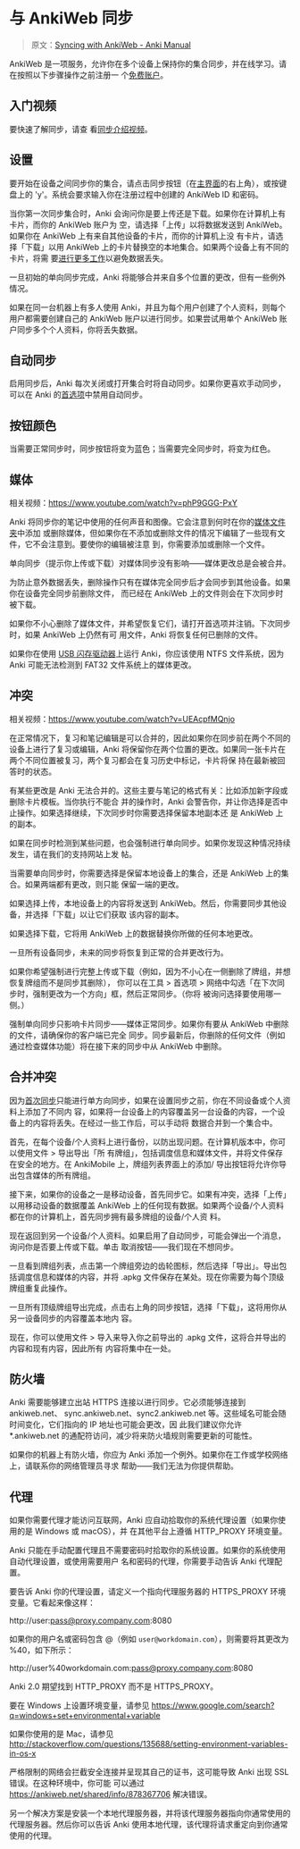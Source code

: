 # 与 AnkiWeb 同步

> 原文：[Syncing with AnkiWeb - Anki Manual](https://docs.ankiweb.net/syncing.html)

<!-- toc -->

AnkiWeb 是一项服务，允许你在多个设备上保持你的集合同步，并在线学习。请在按照以下步骤操作之前注册一
个[免费账户](https://ankiweb.net/)。

## 入门视频

要快速了解同步，请查
看[同步介绍视频](https://www.youtube.com/watch?v=YkiM4DPzSVc&list=PLGgmaKOIHykFoomqkBJAyGiDQ2kyiuTao&yt:cc=on)。

## 设置

要开始在设备之间同步你的集合，请点击同步按钮（在[主界面](studying.md#牌组)的右上角），或按键盘上的
'y'。系统会要求输入你在注册过程中创建的 AnkiWeb ID 和密码。

当你第一次同步集合时，Anki 会询问你是要上传还是下载。如果你在计算机上有卡片，而你的 AnkiWeb 账户为
空，请选择「上传」以将数据发送到 AnkiWeb。如果你在 AnkiWeb 上有来自其他设备的卡片，而你的计算机上没
有卡片，请选择「下载」以用 AnkiWeb 上的卡片替换空的本地集合。如果两个设备上有不同的卡片，将需
要[进行更多工作](#合并冲突)以避免数据丢失。

一旦初始的单向同步完成，Anki 将能够合并来自多个位置的更改，但有一些例外情况。

如果在同一台机器上有多人使用 Anki，并且为每个用户创建了个人资料，则每个用户都需要创建自己的 AnkiWeb
账户以进行同步。如果尝试用单个 AnkiWeb 账户同步多个个人资料，你将丢失数据。

## 自动同步

启用同步后，Anki 每次关闭或打开集合时将自动同步。如果你更喜欢手动同步，可以在 Anki
的[首选项](preferences.md#同步)中禁用自动同步。

## 按钮颜色

当需要正常同步时，同步按钮将变为蓝色；当需要完全同步时，将变为红色。

## 媒体

相关视频：<https://www.youtube.com/watch?v=phP9GGG-PxY>

Anki 将同步你的笔记中使用的任何声音和图像。它会注意到何时在你的[媒体文件夹](files.md#文件位置)中添加
或删除媒体，但如果你在不添加或删除文件的情况下编辑了一些现有文件，它不会注意到。要使你的编辑被注意
到，你需要添加或删除一个文件。

单向同步（提示你上传或下载）对媒体同步没有影响——媒体更改总是会被合并。

为防止意外数据丢失，删除操作只有在媒体完全同步后才会同步到其他设备。如果你在设备完全同步前删除文件，
而已经在 AnkiWeb 上的文件则会在下次同步时被下载。

如果你不小心删除了媒体文件，并希望恢复它们，请打开首选项并注销。下次同步时，如果 AnkiWeb 上仍然有可
用文件，Anki 将恢复任何已删除的文件。

如果你在使用 [USB 闪存驱动器](files.md#从闪存驱动器运行)上运行 Anki，你应该使用 NTFS 文件系统，因为
Anki 可能无法检测到 FAT32 文件系统上的媒体更改。

## 冲突

相关视频：<https://www.youtube.com/watch?v=UEAcpfMQnjo>

在正常情况下，复习和笔记编辑是可以合并的，因此如果你在同步前在两个不同的设备上进行了复习或编辑，Anki
将保留你在两个位置的更改。如果同一张卡片在两个不同位置被复习，两个复习都会在复习历史中标记，卡片将保
持在最新被回答时的状态。

有某些更改是 Anki 无法合并的。这些主要与笔记的格式有关：比如添加新字段或删除卡片模板。当你执行不能合
并的操作时，Anki 会警告你，并让你选择是否中止操作。如果选择继续，下次同步时你需要选择保留本地副本还
是 AnkiWeb 上的副本。

如果在同步时检测到某些问题，也会强制进行单向同步。如果你发现这种情况持续发生，请在我们的支持网站上发
帖。

当需要单向同步时，你需要选择是保留本地设备上的集合，还是 AnkiWeb 上的集合。如果两端都有更改，则只能
保留一端的更改。

如果选择上传，本地设备上的内容将发送到 AnkiWeb。然后，你需要同步其他设备，并选择「下载」以让它们获取
该内容的副本。

如果选择下载，它将用 AnkiWeb 上的数据替换你所做的任何本地更改。

一旦所有设备同步，未来的同步将恢复到正常的合并更改行为。

如果你希望强制进行完整上传或下载（例如，因为不小心在一侧删除了牌组，并想恢复牌组而不是同步其删除），
你可以在工具 &gt; 首选项 &gt; 网络中勾选「在下次同步时，强制更改为一个方向」框，然后正常同步。（你将
被询问选择要使用哪一侧。）

强制单向同步只影响卡片同步——媒体正常同步。如果你有要从 AnkiWeb 中删除的文件，请确保你的客户端已完全
同步。同步最新后，你删除的任何文件（例如通过检查媒体功能）将在接下来的同步中从 AnkiWeb 中删除。

## 合并冲突

因为[首次同步](#设置)只能进行单方向同步，如果在设置同步之前，你在不同设备或个人资料上添加了不同内
容，如果将一台设备上的内容覆盖另一台设备的内容，一个设备上的内容将丢失。在经过一些工作后，可以手动将
数据合并到一个集合中。

首先，在每个设备/个人资料上进行备份，以防出现问题。在计算机版本中，你可以使用文件 &gt; 导出导出「所
有牌组」，包括调度信息和媒体文件，并将文件保存在安全的地方。在 AnkiMobile 上，牌组列表界面上的添加/
导出按钮将允许你导出包含媒体的所有牌组。

接下来，如果你的设备之一是移动设备，首先同步它。如果有冲突，选择「上传」以用移动设备的数据覆盖
AnkiWeb 上的任何现有数据。如果两个设备/个人资料都在你的计算机上，首先同步拥有最多牌组的设备/个人资
料。

现在返回到另一个设备/个人资料。如果启用了自动同步，可能会弹出一个消息，询问你是否要上传或下载。单击
取消按钮——我们现在不想同步。

一旦看到牌组列表，点击第一个牌组旁边的齿轮图标，然后选择「导出」。导出包括调度信息和媒体的内容，并将
.apkg 文件保存在某处。现在你需要为每个顶级牌组重复此操作。

一旦所有顶级牌组导出完成，点击右上角的同步按钮，选择「下载」，这将用你从另一设备同步的内容覆盖本地内
容。

现在，你可以使用文件 &gt; 导入来导入你之前导出的 .apkg 文件，这将合并导出的内容和现有内容，因此所有
内容将集中在一处。

## 防火墙

Anki 需要能够建立出站 HTTPS 连接以进行同步。它必须能够连接到 ankiweb.net、
sync.ankiweb.net、sync2.ankiweb.net 等。这些域名可能会随时间变化，它们指向的 IP 地址也可能会更改，因
此我们建议你允许 \*.ankiweb.net 的通配符访问，减少将来防火墙规则需要更新的可能性。

如果你的机器上有防火墙，你应为 Anki 添加一个例外。如果你在工作或学校网络上，请联系你的网络管理员寻求
帮助——我们无法为你提供帮助。

## 代理

如果你需要代理才能访问互联网，Anki 应自动拾取你的系统代理设置（如果你使用的是 Windows 或 macOS），并
在其他平台上遵循 HTTP_PROXY 环境变量。

Anki 只能在手动配置代理且不需要密码时拾取你的系统设置。如果你的系统使用自动代理设置，或使用需要用户
名和密码的代理，你需要手动告诉 Anki 代理配置。

要告诉 Anki 你的代理设置，请定义一个指向代理服务器的 HTTPS_PROXY 环境变量。它看起来像这样：

http://user:pass@proxy.company.com:8080

如果你的用户名或密码包含 @（例如 `user@workdomain.com`），则需要将其更改为 %40，如下所示：

http://user%40workdomain.com:pass@proxy.company.com:8080

Anki 2.0 期望找到 HTTP_PROXY 而不是 HTTPS_PROXY。

要在 Windows 上设置环境变量，请参见
<https://www.google.com/search?q=windows+set+environmental+variable>

如果你使用的是 Mac，请参见
<http://stackoverflow.com/questions/135688/setting-environment-variables-in-os-x>

严格限制的网络会拦截安全连接并呈现其自己的证书，这可能导致 Anki 出现 SSL 错误。在这种环境中，你可能
可以通过 <https://ankiweb.net/shared/info/878367706> 解决错误。

另一个解决方案是安装一个本地代理服务器，并将该代理服务器指向你通常使用的代理服务器。然后你可以告诉
Anki 使用本地代理，该代理将请求重定向到你通常使用的代理。
